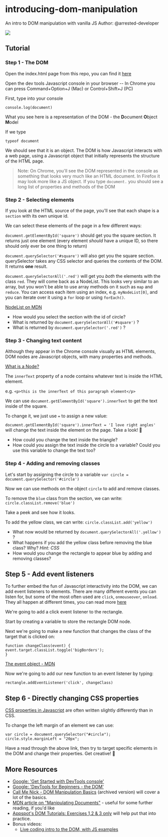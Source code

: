 # introducing-dom-manipulation

An intro to DOM manipulation with vanilla JS
Author: @arrested-developer

![](http://i.giphy.com/90F8aUepslB84.gif)

## Tutorial

### Step 1 - The DOM

Open the index.html page from this repo, you can find it [here](https://arrested-developer.github.io/introducing-dom-manipulation/)

Open the dev tools Javascript console in your browser -- In Chrome you can press Command+Option+J (Mac) or Control+Shift+J (PC)

First, type into your console

```
console.log(document)
```

What you see here is a representation of the DOM - the **D**ocument **O**bject **M**odel

If we type

```
typeof document
```

We should see that it is an object. The DOM is how Javascript interacts with a web page, using a Javascript object that initially represents the structure of the HTML page.

> Note: On Chrome, you'll see the DOM represented in the console as something that looks very much like an HTML document. In Firefox it may look more like a JS object. If you type `document.` you should see a long list of properties and methods of the DOM

### Step 2 - Selecting elements

If you look at the HTML source of the page, you'll see that each shape is a `section` with its own unique id.

We can select these elements of the page in a few different ways:

`document.getElementById('square')` should get you the square section. It returns just one element (every element _should_ have a unique ID, so there should only ever be one thing to return)

`document.querySelector('#square')` will also get you the square section. querySelector takes any CSS selector and queries the contents of the DOM. It returns **one** result.

`document.querySelectorAll('.red')` will get you _both_ the elements with the class `red`. They will come back as a NodeList. This looks very similar to an array, but you won't be able to use array methods on it such as `map` and `reduce`. You can access each item using an index, e.g. `myNodeList[0]`, and you can iterate over it using a `for` loop or using `forEach()`.

[NodeList on MDN](https://developer.mozilla.org/en-US/docs/Web/API/NodeList)

- How would you select the section with the id of circle?
- What is returned by `document.querySelectorAll('#square')` ?
- What is returned by `document.querySelector('.red')` ?

### Step 3 - Changing text content

Although they appear in the Chrome console visually as HTML elements, DOM nodes are Javascript objects, with many properties and methods.

[What is a Node?](https://www.w3schools.com/js/js_htmldom_navigation.asp)

The `innerText` property of a node contains whatever text is inside the HTML element.

e.g. `<p>this is the innerText of this paragraph element</p>`

We can use `document.getElementById('square').innerText` to get the text inside of the square.

To change it, we just use `=` to assign a new value:

`document.getElementById('square').innerText = 'I love right angles'` will change the text inside the element on the page. Take a look! 👀

- How could you change the text inside the triangle?
- How could you assign the text inside the circle to a variable? Could you use this variable to change the text too?

### Step 4 - Adding and removing classes

Let's start by assigning the circle to a variable
`var circle = document.querySelector('#circle')`

Now we can use methods on the object `circle` to add and remove classes.

To remove the `blue` class from the section, we can write:
`circle.classList.remove('blue')`

Take a peek and see how it looks.

To add the yellow class, we can write:
`circle.classList.add('yellow')`

- What now would be returned by `document.querySelectorAll('.yellow')` ?
- What happens if you add the yellow class before removing the blue class? Why? _Hint: CSS_
- How would you change the rectangle to appear blue by adding and removing classes?

## Step 5 - Add event listeners

To further embed the fun of Javascript interactivity into the DOM, we can add event listeners to elements. There are many different events you can listen for, but some of the most often used are `click`, `onmouseover`, `onload`. They all happen at different times, you can read more [here](https://www.w3schools.com/js/js_htmldom_eventlistener.asp)

We're going to add a click event listener to the rectangle.

Start by creating a variable to store the rectangle DOM node.

Next we're going to make a new function that changes the class of the target that is clicked on:

```
function changeClass(event) {
event.target.classList.toggle('bigBorders');
}
```

[The event object - MDN](https://developer.mozilla.org/en-US/docs/Web/API/Event)

Now we're going to add our new function to an event listener by typing:

`rectangle.addEventListener('click', changeClass)`

## Step 6 - Directly changing CSS properties

[CSS properties in Javascript](https://developer.mozilla.org/en-US/docs/Web/CSS/CSS_Properties_Reference) are often written slightly differently than in CSS.

To change the left margin of an element we can use:

```
var circle = document.querySelector("#circle");
circle.style.marginLeft = "20px";
```

Have a read through the above link, then try to target specific elements in the DOM and change their properties. Get creative! 🎨

## More Resources

- [Google: 'Get Started with DevTools console'](https://developers.google.com/web/tools/chrome-devtools/console/get-started)
- [Google: 'DevTools for Beginners - the DOM'](https://developers.google.com/web/tools/chrome-devtools/beginners/html)
- [Call Me Nick - DOM Manipulation Basics](https://web.archive.org/web/20170718105716/https://callmenick.com/post/basics-javascript-dom-manipulation) (archived version) will cover a lot of the basics.
- [MDN article on "Manipulating Documents"](https://developer.mozilla.org/en-US/docs/Learn/JavaScript/Client-side_web_APIs/Manipulating_documents) - useful for some further reading, if you'd like
- [Appspot's DOM Tutorials: Exercises 1,2 & 3 only](https://dom-tutorials.appspot.com/static/index.html) will help put that into practice.
- Bonus videos:
  - [Live coding intro to the DOM, with JS examples](https://www.youtube.com/watch?v=eaLKqoB9Fu0)
